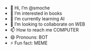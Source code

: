 - 👋 Hi, I’m @smoche
- 👀 I’m interested in books
- 🌱 I’m currently learning AI
- 💞️ I’m looking to collaborate on WEB
- 📫 How to reach me COMPUTER
- 😄 Pronouns: BOT
- ⚡ Fun fact: MEME

<!---
smoche/smoche is a ✨ special ✨ repository because its `README.md` (this file) appears on your GitHub profile.
You can click the Preview link to take a look at your changes.
--->
